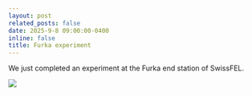 ```yaml
---
layout: post
related_posts: false
date: 2025-9-8 09:00:00-0400
inline: false
title: Furka experiment
---
```


We just completed an experiment at the Furka end station of SwissFEL.

<div class="img_row">
    <img class="col two left" src="{{ site.baseurl }}/assets/img/Furka.jpg">
</div>
